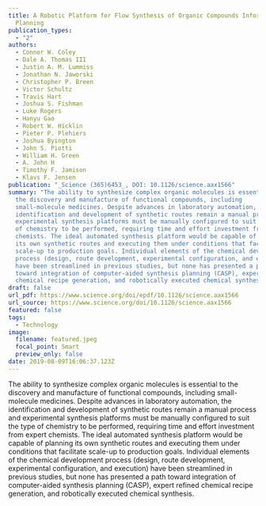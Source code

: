 ```yaml
---
title: A Robotic Platform for Flow Synthesis of Organic Compounds Informed by AI
  Planning
publication_types:
  - "2"
authors:
  - Connor W. Coley
  - Dale A. Thomas III
  - Justin A. M. Lummiss
  - Jonathan N. Jaworski
  - Christopher P. Breen
  - Victor Schultz
  - Travis Hart
  - Joshua S. Fishman
  - Luke Rogers
  - Hanyu Gao
  - Robert W. Hicklin
  - Pieter P. Plehiers
  - Joshua Byington
  - John S. Piotti
  - William H. Green
  - A. John H
  - Timothy F. Jamison
  - Klavs F. Jensen
publication: "_Science (365)6453_, DOI: 10.1126/science.aax1566"
summary: "The ability to synthesize complex organic molecules is essential to
  the discovery and manufacture of functional compounds, including
  small-molecule medicines. Despite advances in laboratory automation, the
  identification and development of synthetic routes remain a manual process and
  experimental synthesis platforms must be manually configured to suit the type
  of chemistry to be performed, requiring time and effort investment from expert
  chemists. The ideal automated synthesis platform would be capable of planning
  its own synthetic routes and executing them under conditions that facilitate
  scale-up to production goals. Individual elements of the chemical development
  process (design, route development, experimental configuration, and execution)
  have been streamlined in previous studies, but none has presented a path
  toward integration of computer-aided synthesis planning (CASP), expert refined
  chemical recipe generation, and robotically executed chemical synthesis."
draft: false
url_pdf: https://www.science.org/doi/epdf/10.1126/science.aax1566
url_source: https://www.science.org/doi/10.1126/science.aax1566
featured: false
tags:
  - Technology
image:
  filename: featured.jpeg
  focal_point: Smart
  preview_only: false
date: 2019-08-09T16:06:37.123Z
---
```

The ability to synthesize complex organic molecules is essential to the discovery and manufacture of functional compounds, including small-molecule medicines. Despite advances in laboratory automation, the identification and development of synthetic routes remain a manual process and experimental synthesis platforms must be manually configured to suit the type of chemistry to be performed, requiring time and effort investment from expert chemists. The ideal automated synthesis platform would be capable of planning its own synthetic routes and executing them under conditions that facilitate scale-up to production goals. Individual elements of the chemical development process (design, route development, experimental configuration, and execution) have been streamlined in previous studies, but none has presented a path toward integration of computer-aided synthesis planning (CASP), expert refined chemical recipe generation, and robotically executed chemical synthesis.
